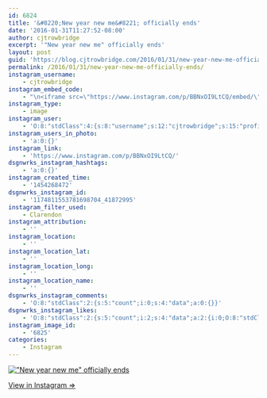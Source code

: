 ```yaml
---
id: 6824
title: '&#8220;New year new me&#8221; officially ends'
date: '2016-01-31T11:27:52-08:00'
author: cjtrowbridge
excerpt: '"New year new me" officially ends'
layout: post
guid: 'https://blog.cjtrowbridge.com/2016/01/31/new-year-new-me-officially-ends/'
permalink: /2016/01/31/new-year-new-me-officially-ends/
instagram_username:
    - cjtrowbridge
instagram_embed_code:
    - "\n<iframe src=\"https://www.instagram.com/p/BBNxOI9LtCQ/embed/\" width=\"612\" height=\"710\" frameborder=\"0\" scrolling=\"no\" allowtransparency=\"true\" class=\"insta-image-embed\"></iframe>\n"
instagram_type:
    - image
instagram_user:
    - 'O:8:"stdClass":4:{s:8:"username";s:12:"cjtrowbridge";s:15:"profile_picture";s:96:"https://scontent.cdninstagram.com/t51.2885-19/s150x150/12081186_1759494767611229_280555941_a.jpg";s:2:"id";s:8:"41872995";s:9:"full_name";s:13:"CJ Trowbridge";}'
instagram_users_in_photo:
    - 'a:0:{}'
instagram_link:
    - 'https://www.instagram.com/p/BBNxOI9LtCQ/'
dsgnwrks_instagram_hashtags:
    - 'a:0:{}'
instagram_created_time:
    - '1454268472'
dsgnwrks_instagram_id:
    - '1174811553781698704_41872995'
instagram_filter_used:
    - Clarendon
instagram_attribution:
    - ''
instagram_location:
    - ''
instagram_location_lat:
    - ''
instagram_location_long:
    - ''
instagram_location_name:
    - ''
dsgnwrks_instagram_comments:
    - 'O:8:"stdClass":2:{s:5:"count";i:0;s:4:"data";a:0:{}}'
dsgnwrks_instagram_likes:
    - 'O:8:"stdClass":2:{s:5:"count";i:2;s:4:"data";a:2:{i:0;O:8:"stdClass":4:{s:8:"username";s:9:"typhoon54";s:15:"profile_picture";s:96:"https://scontent.cdninstagram.com/t51.2885-19/s150x150/11850018_155983601410757_1034231574_a.jpg";s:2:"id";s:7:"5052629";s:9:"full_name";s:8:"Ty Lewis";}i:1;O:8:"stdClass":4:{s:8:"username";s:16:"nomad.adventures";s:15:"profile_picture";s:87:"https://scontent.cdninstagram.com/t51.2885-19/11821066_822833154504553_1289274817_a.jpg";s:2:"id";s:8:"44362781";s:9:"full_name";s:8:"Cristian";}}}'
instagram_image_id:
    - '6825'
categories:
    - Instagram
---
```


[!["New year new me" officially ends](https://blog.cjtrowbridge.com/wp-content/uploads/2016/01/1454268472-1-1.jpg)](https://www.instagram.com/p/BBNxOI9LtCQ/)

[View in Instagram ⇒](https://www.instagram.com/p/BBNxOI9LtCQ/)